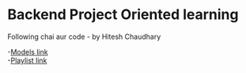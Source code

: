 # Backend Project Oriented learning

Following chai aur code - by Hitesh Chaudhary

-[Models link](https://app.eraser.io/workspace/YtPqZ1VogxGy1jzIDkzj)
\
-[Playlist link](https://www.youtube.com/playlist?list=PLu71SKxNbfoBGh_8p_NS-ZAh6v7HhYqHW)
